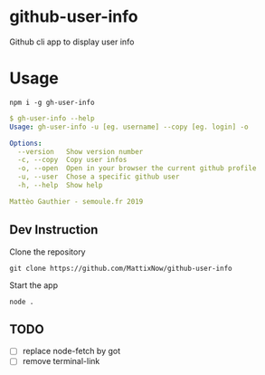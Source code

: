 # github-user-info
Github cli app to display user info

# Usage
`npm i -g gh-user-info`
```yaml
$ gh-user-info --help
Usage: gh-user-info -u [eg. username] --copy [eg. login] -o

Options:
  --version   Show version number                                      [boolean]
  -c, --copy  Copy user infos
  -o, --open  Open in your browser the current github profile
  -u, --user  Chose a specific github user
  -h, --help  Show help                                                [boolean]

Mattèo Gauthier - semoule.fr 2019
```

## Dev Instruction

Clone the repository

`git clone https://github.com/MattixNow/github-user-info`

Start the app

`node .`


## TODO
- [ ] replace node-fetch by got
- [ ] remove terminal-link
